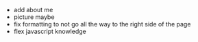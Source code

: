 * add about me
* picture maybe
* fix formatting to not go all the way to the right side of the page
* flex javascript knowledge
